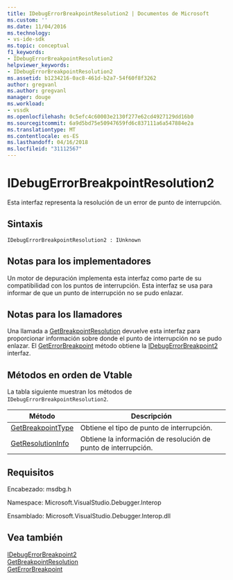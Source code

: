 ```yaml
---
title: IDebugErrorBreakpointResolution2 | Documentos de Microsoft
ms.custom: ''
ms.date: 11/04/2016
ms.technology:
- vs-ide-sdk
ms.topic: conceptual
f1_keywords:
- IDebugErrorBreakpointResolution2
helpviewer_keywords:
- IDebugErrorBreakpointResolution2
ms.assetid: b1234216-0ac8-461d-b2a7-54f60f8f3262
author: gregvanl
ms.author: gregvanl
manager: douge
ms.workload:
- vssdk
ms.openlocfilehash: 0c5efc4c60003e2130f277e62cd4927129dd16b0
ms.sourcegitcommit: 6a9d5bd75e50947659fd6c837111a6a547884e2a
ms.translationtype: MT
ms.contentlocale: es-ES
ms.lasthandoff: 04/16/2018
ms.locfileid: "31112567"
---
```

# <a name="idebugerrorbreakpointresolution2"></a>IDebugErrorBreakpointResolution2
Esta interfaz representa la resolución de un error de punto de interrupción.  
  
## <a name="syntax"></a>Sintaxis  
  
```  
IDebugErrorBreakpointResolution2 : IUnknown  
```  
  
## <a name="notes-for-implementers"></a>Notas para los implementadores  
 Un motor de depuración implementa esta interfaz como parte de su compatibilidad con los puntos de interrupción. Esta interfaz se usa para informar de que un punto de interrupción no se pudo enlazar.  
  
## <a name="notes-for-callers"></a>Notas para los llamadores  
 Una llamada a [GetBreakpointResolution](../../../extensibility/debugger/reference/idebugerrorbreakpoint2-getbreakpointresolution.md) devuelve esta interfaz para proporcionar información sobre donde el punto de interrupción no se pudo enlazar. El [GetErrorBreakpoint](../../../extensibility/debugger/reference/idebugbreakpointerrorevent2-geterrorbreakpoint.md) método obtiene la [IDebugErrorBreakpoint2](../../../extensibility/debugger/reference/idebugerrorbreakpoint2.md) interfaz.  
  
## <a name="methods-in-vtable-order"></a>Métodos en orden de Vtable  
 La tabla siguiente muestran los métodos de `IDebugErrorBreakpointResolution2`.  
  
|Método|Descripción|  
|------------|-----------------|  
|[GetBreakpointType](../../../extensibility/debugger/reference/idebugerrorbreakpointresolution2-getbreakpointtype.md)|Obtiene el tipo de punto de interrupción.|  
|[GetResolutionInfo](../../../extensibility/debugger/reference/idebugerrorbreakpointresolution2-getresolutioninfo.md)|Obtiene la información de resolución de punto de interrupción.|  
  
## <a name="requirements"></a>Requisitos  
 Encabezado: msdbg.h  
  
 Namespace: Microsoft.VisualStudio.Debugger.Interop  
  
 Ensamblado: Microsoft.VisualStudio.Debugger.Interop.dll  
  
## <a name="see-also"></a>Vea también  
 [IDebugErrorBreakpoint2](../../../extensibility/debugger/reference/idebugerrorbreakpoint2.md)   
 [GetBreakpointResolution](../../../extensibility/debugger/reference/idebugerrorbreakpoint2-getbreakpointresolution.md)   
 [GetErrorBreakpoint](../../../extensibility/debugger/reference/idebugbreakpointerrorevent2-geterrorbreakpoint.md)